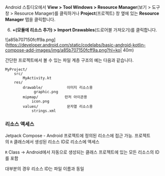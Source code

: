 Android 스튜디오에서 **View > Tool Windows > Resource Manager**(보기 > 도구창 > Resource Manager)를 클릭하거나
**Project**(프로젝트) 창 옆에 있는 **Resource Manager** 탭을 클릭합니다.



6. **+(모듈에 리소스 추가) > Import Drawables**(드로어블 가져오기)를 클릭합니다.

![a85b707150fcff9a.png](https://developer.android.com/static/codelabs/basic-android-kotlin-compose-add-images/img/a85b707150fcff9a.png?hl=ko| 40m)




간단한 프로젝트에서 볼 수 있는 파일 계층 구조의 예는 다음과 같습니다.

```
MyProject/
	src/        
		MyActivity.kt   
	res/        
		drawable/           이미지 리소스용
			 graphic.png        
		mipmap/            런처 아이콘용
			icon.png        
		values/             문자열 리소스용
			strings.xml
```

### 리소스 액세스

Jetpack Compose -  Android 프로젝트에 정의된 리소스에 접근 가능.
프로젝트의 `R` 클래스에서 생성된 리소스 ID로 리소스에 액세스

`R` Class ->  Android에서 자동으로 생성되는 클래스
프로젝트에 있는 모든 리소스의 ID를 포함

대부분의 경우 리소스 ID는 파일 이름과 동일
